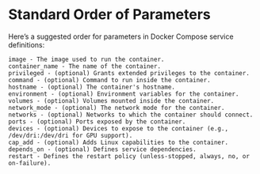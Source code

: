 # Standard Order of Parameters

Here’s a suggested order for parameters in Docker Compose service definitions:

    image - The image used to run the container.
    container_name - The name of the container.
    privileged - (optional) Grants extended privileges to the container.
    command - (optional) Command to run inside the container.
    hostname - (optional) The container's hostname.
    environment - (optional) Environment variables for the container.
    volumes - (optional) Volumes mounted inside the container.
    network_mode - (optional) The network mode for the container.
    networks - (optional) Networks to which the container should connect.
    ports - (optional) Ports exposed by the container.
    devices - (optional) Devices to expose to the container (e.g., /dev/dri:/dev/dri for GPU support).
    cap_add - (optional) Adds Linux capabilities to the container.
    depends_on - (optional) Defines service dependencies.
    restart - Defines the restart policy (unless-stopped, always, no, or on-failure).
